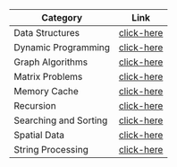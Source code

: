 | Category | Link |
|-----------|------|
| Data Structures | [click-here](Data-Structures.md) |
| Dynamic Programming | [click-here](Dynamic-Programming.md) |
| Graph Algorithms | [click-here](Graph-Algorithms.md) |
| Matrix Problems | [click-here](Matrix-Problems.md) |
| Memory Cache | [click-here](Memory-Cache.md) |
| Recursion | [click-here](Recursions.md) |
| Searching and Sorting | [click-here](Searching-and-Sorting.md) |
| Spatial Data | [click-here](Spatial-Data.md) |
| String Processing | [click-here](String-Processing.md) |
